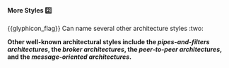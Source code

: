 <div id="title">

#### More Styles :two:

</div>
<span id="outcomes">{{glyphicon_flag}} Can name several other architecture styles :two:</span>

<div id="body">

**Other well-known architectural styles include the _pipes-and-filters architectures_, the _broker architectures_, the _peer-to-peer architectures_, and the _message-oriented architectures_.**

</div>

<div id="extras">
  <include src="resources.md" />
</div>
